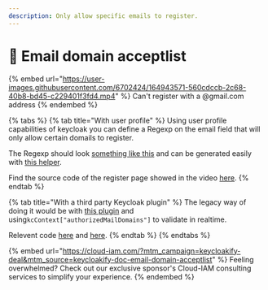 ```yaml
---
description: Only allow specific emails to register.
---
```


# 💂 Email domain acceptlist

{% embed url="https://user-images.githubusercontent.com/6702424/164943571-560cdccb-2c68-40b8-bd45-c229401f3fd4.mp4" %}
Can't register with a @gmail.com address
{% endembed %}

{% tabs %}
{% tab title="With user profile" %}
Using user profile capabilities of keycloak you can define a Regexp on the email field that will only allow certain domails to register. &#x20;

The Regexp should look [something like this](https://github.com/etalab/sill-web/blob/20e1500166708da75fcad4ebfb9f6e1d39b462c0/src/ui/components/KcApp/kcContext.ts#L53) and can be generated easily with [this helper](https://github.com/etalab/sill-web/blob/main/src/bin/emails\_domain\_accept\_list\_helper.ts). &#x20;

Find the source code of the register page showed in the video [here](https://github.com/etalab/sill-web/blob/main/src/ui/components/KcApp/RegisterUserProfile.tsx).
{% endtab %}

{% tab title="With a third party Keycloak plugin" %}
The legacy way of doing it would be with [this plugin](https://github.com/micedre/keycloak-mail-whitelisting) and using`kcContext["authorizedMailDomains"]` to validate in realtime. &#x20;

Relevent code [here](https://github.com/garronej/keycloakify-demo-app/blob/a316ea0046976e6d435a33e896cb9e3d1873c124/src/KcApp/kcContext.ts#L11) and [here](https://github.com/garronej/keycloakify-demo-app/blob/a316ea0046976e6d435a33e896cb9e3d1873c124/src/KcApp/kcContext.ts#L35-L41).
{% endtab %}
{% endtabs %}

{% embed url="https://cloud-iam.com/?mtm_campaign=keycloakify-deal&mtm_source=keycloakify-doc-email-domain-acceptlist" %}
Feeling overwhelmed? Check out our exclusive sponsor's Cloud-IAM consulting services to simplify your experience.
{% endembed %}
